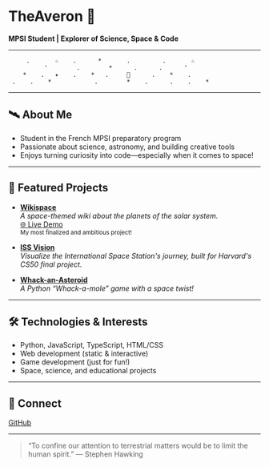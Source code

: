 # TheAveron 🌠

**MPSI Student | Explorer of Science, Space & Code**

---

```astro
     .       ☆    .      *       .         .       ☆
          '        .        *      .      .      '
    *    .   ✦    .    *   .     🚀      .    *    .
 .    .    *            .        *    .      .    .    *
```

---

## 🛰️ About Me

- Student in the French MPSI preparatory program
- Passionate about science, astronomy, and building creative tools
- Enjoys turning curiosity into code—especially when it comes to space!

---

## 🌌 Featured Projects

- [**Wikispace**](https://github.com/TheAveron/Wikispace)  
  _A space-themed wiki about the planets of the solar system._  
  [🌐 Live Demo](https://theaveron.github.io/Wikispace/)  
  <sup>My most finalized and ambitious project!</sup>

- [**ISS Vision**](https://github.com/TheAveron/ISS-Vision)  
  _Visualize the International Space Station's journey, built for Harvard's CS50 final project._

- [**Whack-an-Asteroid**](https://github.com/TheAveron/Whack-an-Asteroid)  
  _A Python “Whack-a-mole” game with a space twist!_

---

## 🛠️ Technologies & Interests

- Python, JavaScript, TypeScript, HTML/CSS
- Web development (static & interactive)
- Game development (just for fun!)
- Space, science, and educational projects

---

## 🌠 Connect

[GitHub](https://github.com/TheAveron) 

---

> “To confine our attention to terrestrial matters would be to limit the human spirit.” — Stephen Hawking
